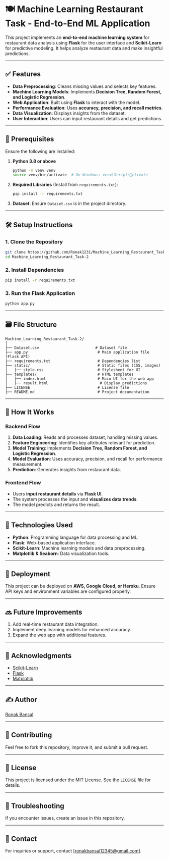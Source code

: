 # 🍽️ Machine Learning Restaurant Task - End-to-End ML Application

This project implements an **end-to-end machine learning system** for restaurant data analysis using **Flask** for the user interface and **Scikit-Learn** for predictive modeling. It helps analyze restaurant data and make insightful predictions.

---

## ✅ Features

- **Data Preprocessing**: Cleans missing values and selects key features.
- **Machine Learning Models**: Implements **Decision Tree, Random Forest, and Logistic Regression**.
- **Web Application**: Built using **Flask** to interact with the model.
- **Performance Evaluation**: Uses **accuracy, precision, and recall metrics**.
- **Data Visualization**: Displays insights from the dataset.
- **User Interaction**: Users can input restaurant details and get predictions.

---

## 📜 Prerequisites

Ensure the following are installed:

1. **Python 3.8 or above**  
   ```sh
   python -m venv venv
   source venv/bin/activate  # On Windows: venv\Scriptsctivate
   ```
2. **Required Libraries** (Install from `requirements.txt`):
   ```sh
   pip install -r requirements.txt
   ```
3. **Dataset**: Ensure `Dataset.csv` is in the project directory.

---

## 🛠 Setup Instructions

### 1. Clone the Repository

```sh
git clone https://github.com/Ronak1231/Machine_Learning_Restaurant_Task-2.git
cd Machine_Learning_Restaurant_Task-2
```

### 2. Install Dependencies

```sh
pip install -r requirements.txt
```

### 3. Run the Flask Application

```sh
python app.py
```

---

## 🗃️ File Structure

```
Machine_Learning_Restaurant_Task-2/
│
├── Dataset.csv                         # Dataset file
├── app.py                               # Main application file (Flask API)
├── requirements.txt                     # Dependencies list
├── static/                              # Static files (CSS, images)
│   ├── style.css                        # Stylesheet for UI
├── templates/                           # HTML templates
│   ├── index.html                       # Main UI for the web app
│   ├── result.html                       # Display predictions
├── LICENSE                              # License file
├── README.md                            # Project documentation
```

---

## 🤷 How It Works

### Backend Flow

1. **Data Loading**: Reads and processes dataset, handling missing values.
2. **Feature Engineering**: Identifies key attributes relevant for prediction.
3. **Model Training**: Implements **Decision Tree, Random Forest, and Logistic Regression**.
4. **Model Evaluation**: Uses accuracy, precision, and recall for performance measurement.
5. **Prediction**: Generates insights from restaurant data.

### Frontend Flow

- Users **input restaurant details** via **Flask UI**.
- The system processes the input and **visualizes data trends**.
- The model predicts and returns the result.

---

## 🤖 Technologies Used

- **Python**: Programming language for data processing and ML.
- **Flask**: Web-based application interface.
- **Scikit-Learn**: Machine learning models and data preprocessing.
- **Matplotlib & Seaborn**: Data visualization tools.

---

## 🚚 Deployment

This project can be deployed on **AWS, Google Cloud, or Heroku**. Ensure API keys and environment variables are configured properly.

---

## 🔜 Future Improvements

1. Add real-time restaurant data integration.
2. Implement deep learning models for enhanced accuracy.
3. Expand the web app with additional features.

---

## 🤝 Acknowledgments

- [Scikit-Learn](https://scikit-learn.org/)
- [Flask](https://flask.palletsprojects.com/)
- [Matplotlib](https://matplotlib.org/)

---

## ✍️ Author  
[Ronak Bansal](https://github.com/Ronak1231)

---

## 🙌 Contributing  
Feel free to fork this repository, improve it, and submit a pull request.

---

## 📜 License

This project is licensed under the MIT License. See the `LICENSE` file for details.

---

## 🐛 Troubleshooting  
If you encounter issues, create an issue in this repository.

---

## 📧 Contact  
For inquiries or support, contact [ronakbansal12345@gmail.com].
